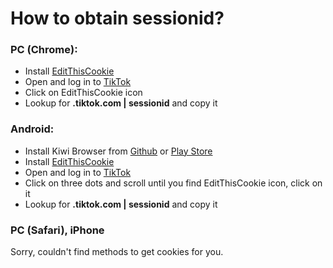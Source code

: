 # How to obtain sessionid?

### PC (Chrome):
* Install [EditThisCookie](https://chromewebstore.google.com/detail/editthiscookie/fngmhnnpilhplaeedifhccceomclgfbg)
* Open and log in to [TikTok](https://tiktok.com)
* Click on EditThisCookie icon
* Lookup for **.tiktok.com | sessionid** and copy it

### Android:
* Install Kiwi Browser from [Github](https://github.com/kiwibrowser/src.next/releases) or [Play Store](https://play.google.com/store/apps/details?id=com.kiwibrowser.browser)
* Install [EditThisCookie](https://chromewebstore.google.com/detail/editthiscookie/fngmhnnpilhplaeedifhccceomclgfbg)
* Open and log in to [TikTok](https://tiktok.com)
* Click on three dots and scroll until you find EditThisCookie icon, click on it
* Lookup for **.tiktok.com | sessionid** and copy it

### PC (Safari), iPhone
Sorry, couldn't find methods to get cookies for you.